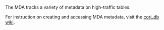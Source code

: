 The MDA tracks a variety of metadata on high-traffic tables. 

For instruction on creating and accessing MDA metadata, visit the [cori_db wiki](https://github.com/ruralinnovation/cori_db/wiki/Metadata).